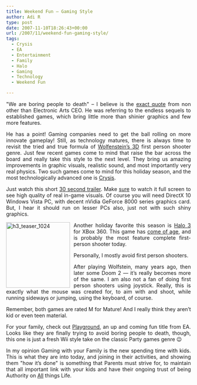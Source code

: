 ```yaml
---
title: Weekend Fun – Gaming Style
author: Adi R
type: post
date: 2007-11-10T18:26:43+00:00
url: /2007/11/weekend-fun-gaming-style/
tags:
  - Crysis
  - EA
  - Entertainment
  - Family
  - Halo
  - Gaming
  - Technology
  - Weekend Fun

---
```

<p align="justify">
  "We are boring people to death" &#8211; I believe is the <a href="http://terranova.blogs.com/terra_nova/2007/07/this-just-in-ea.html" target="_blank">exact quote</a> from non other than Electronic Arts CEO. He was referring to the endless sequels to established games, which bring little more than shinier graphics and few more features.
</p>

<p align="justify">
  He has a point! Gaming companies need to get the ball rolling on more innovate gameplay! Still, as technology matures, there is always time to revisit the tried and true formula of <a href="http://en.wikipedia.org/wiki/Wolfenstein_3D" target="_blank">Wolfenstein&#8217;s 3D</a> first person shooter genre. Just few recent games come to mind that raise the bar across the board and really take this style to the next level. They bring us amazing improvements in graphic visuals, realistic sound, and most importantly very real physics. Two such games come to mind for this holiday season, and the most technologically advanced one is <a href="http://www.ea.com/crysis/home.jsp" target="_blank">Crysis</a>.
</p>

<p align="justify">
  Just watch this short <a href="http://stage6.divx.com/EA-Crysis/video/1826714/Crysis-trailer" target="_blank">30 second trailer</a>. Make <u>sure</u> to watch it full screen to see high quality of real in-game visuals. Of course you will need DirectX 10 Windows Vista PC, with decent nVidia GeForce 8000 series graphics card. But, I hear it should run on lesser PCs also, just not with such shiny graphics.
</p>

<p align="justify">
  <a href="http://www.halo3.com/"><img id="id" style="border-right: 0px; border-top: 0px; margin: 0px 10px 0px 0px; border-left: 0px; border-bottom: 0px" height="179" alt="h3_teaser_1024" src="https://i2.wp.com/www.adir1.com//uploads/2007/11/h3-teaser-1024.jpg?resize=174%2C179" width="174" align="left" border="0" data-recalc-dims="1" /></a> Another holiday favorite this season is <a href="http://www.halo3.com/">Halo 3</a> for XBox 360. This game has <a href="http://stage6.divx.com/G4TV/video/1711476/X-Play's-Halo-3-Review" target="_blank">come of age</a>, and is probably the most feature complete first-person shooter today.
</p>

<p align="justify">
  Personally, I mostly avoid first person shooters.
</p>

<p align="justify">
  After playing Wolfstein, many years ago, then later some Doom 2 &#8212; it&#8217;s really becomes more of the same. I am also not a fan of doing first person shooters using joystick. Really, this is exactly what the mouse was created for, to aim with and shoot, while running sideways or jumping, using the keyboard, of course.
</p>

<p align="justify">
  Remember, both games are rated M for Mature! And I really think they aren&#8217;t kid or even teen material.
</p>

<p align="justify">
  For your family, check out <a href="http://www.ea.com/eaplayground/" target="_blank">Playground</a>, an up and coming fun title from EA. Looks like they are finally trying to avoid boring people to death, though, this one is just a fresh Wii style take on the classic Party games genre 😉
</p>

<p align="justify">
  In my opinion Gaming with your Family is the new spending time with kids. This is what they are into today, and joining in their activities, and showing them "how it&#8217;s done" is something that Parents must strive for, to maintain that all important link with your kids and have their ongoing trust of being Authority on <u>All</u> things Life.
</p>